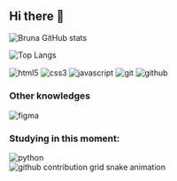 ## Hi there 👋

<!--
**leticia-farias/leticia-farias** is a ✨ _special_ ✨ repository because its `README.md` (this file) appears on your GitHub profile.

Here are some ideas to get you started:

- 🔭 I’m currently working on ...
- 🌱 I’m currently learning ...
- 👯 I’m looking to collaborate on ...
- 🤔 I’m looking for help with ...
- 💬 Ask me about ...
- 📫 How to reach me: ...
- 😄 Pronouns: ...
- ⚡ Fun fact: ...
-->

![Bruna GitHub stats](https://github-readme-stats.vercel.app/api?username=leticia-farias&show_icons=true&theme=synthwave)

![Top Langs](https://github-readme-stats.vercel.app/api/top-langs/?username=leticia-farias&hide_progress=false)

<div style=" display: inline_block">
    <img align="center" alt="html5" src="https://img.shields.io/badge/HTML5-E34F26?style=for-the-badge&logo=html5&logoColor=white"/>
     <img align="center" alt="css3" src="https://img.shields.io/badge/CSS3-1572B6?style=for-the-badge&logo=css3&logoColor=white"/> 
     <img align="center" alt="javascript" src="https://img.shields.io/badge/JavaScript-323330?style=for-the-badge&logo=javascript&logoColor=F7DF1E"/> 
     <img align="center" alt="git" src="https://img.shields.io/badge/GIT-E44C30?style=for-the-badge&logo=git&logoColor=white"/>
     <img align="center" alt="github" src="https://img.shields.io/badge/GitHub-100000?style=for-the-badge&logo=github&logoColor=white"/>
</div>

### Other knowledges
<div style=" display: inline_block">
    <img align="center" alt="figma" src="https://img.shields.io/badge/Figma-F24E1E?style=for-the-badge&logo=figma&logoColor=white"/>
</div>

### Studying in this moment:

<div style=" display: inline_block">
    <img align="center" alt="python" src="https://img.shields.io/badge/Python-3776AB?style=for-the-badge&logo=python&logoColor=white"/>
</div>

<picture align="center">
  <source media="(prefers-color-scheme: dark)" srcset="https://raw.githubusercontent.com/leticia-farias/leticia-farias/output/github-contribution-grid-snake-dark.svg">
  <source media="(prefers-color-scheme: light)" srcset="https://raw.githubusercontent.com/leticia-farias/leticia-farias/output/github-contribution-grid-snake-dark.svg">
  <img align="center" alt="github contribution grid snake animation" src="https://raw.githubusercontent.com/leticia-farias/leticia-farias/output/github-contribution-grid-snake.svg">
</picture>

